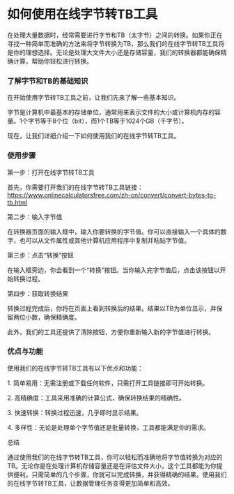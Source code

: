 如何使用在线字节转TB工具
=============

在处理大量数据时，经常需要进行字节和TB（太字节）之间的转换。如果你正在寻找一种简单而准确的方法来将字节转换为TB，那么我们的在线字节转TB工具将是你的理想选择。无论是处理大文件大小还是存储容量，我们的转换器都能确保精确计算，帮助你轻松进行转换。

### 了解字节和TB的基础知识

在开始使用字节转TB工具之前，让我们先来了解一些基本知识。

字节是计算机中最基本的存储单位，通常用来表示文件的大小或计算机内存的容量。1个字节等于8个位（bit），而1个TB等于1024个GB（千字节）。

现在，让我们详细介绍一下如何使用我们的在线字节转TB工具。

### 使用步骤

第一步：打开在线字节转TB工具

首先，你需要打开我们的在线字节转TB工具链接：<https://www.onlinecalculatorsfree.com/zh-cn/convert/convert-bytes-to-tb.html>

第二步：输入字节值

在转换器页面的输入框中，输入你要转换的字节值。你可以直接输入一个具体的数字，也可以从文件属性或其他计算机应用程序中复制并粘贴字节值。

第三步：点击“转换”按钮

在输入框旁边，你会看到一个“转换”按钮。当你输入完字节值后，点击该按钮以开始转换过程。

第四步：获取转换结果

转换过程完成后，你将在页面上看到转换后的结果。结果以TB为单位显示，并保留两位小数，确保精确度。

此外，我们的工具还提供了清除按钮，方便你重新输入新的字节值进行转换。

### 优点与功能

使用我们的在线字节转TB工具有以下优点和功能：

1\. 简单易用：无需注册或下载任何软件，只需打开工具链接即可开始转换。

2\. 高精确度：工具采用准确的计算公式，确保转换结果的精确性。

3\. 快速转换：转换过程迅速，几乎即时显示结果。

4\. 多样性：无论是处理单个字节值还是批量转换，工具都能满足你的需求。

总结

通过使用我们的在线字节转TB工具，你可以轻松而准确地将字节值转换为对应的TB。无论你是在处理计算机存储容量还是在评估文件大小，这个工具都能为你提供便利。只需简单的几个步骤，你就可以完成转换，并获得精确的结果。使用我们的在线字节转TB工具，让数据管理任务变得更加简单和高效。